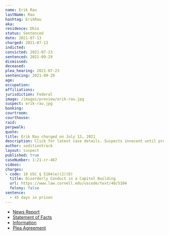 ```yaml
---
name: Erik Rau
lastName: Rau
hashtag: ErikRau
aka:
residence: Ohio
status: Sentenced
date: 2021-07-13
charged: 2021-07-13
indicted:
convicted: 2021-07-23
sentenced: 2021-09-29
dismissed:
deceased:
plea_hearing: 2021-07-23
sentencing: 2021-09-29
age:
occupation:
affiliations:
jurisdiction: Federal
image: /images/preview/erik-rau.jpg
suspect: erik-rau.jpg
booking:
courtroom:
courthouse:
raid:
perpwalk:
quote:
title: Erik Rau charged on July 13, 2021
description: Click for latest case details. Suspects innocent until proven guilty.
author: seditiontrack
layout: suspect
published: true
caseNumber: 1:21-cr-467
videos:
charges:
- code: 18 USC § 5104(e)(2)(D)
  title: Disorderly Conduct in a Capitol Building
  url: https://www.law.cornell.edu/uscode/text/40/5104
  felony: false
sentence:
  - 45 days in prison
---
```

- [News Report](https://www.nbc4i.com/news/local-news/columbus/central-ohio-resident-arrested-in-jan-6-breach-of-u-s-capitol/)
- [Statement of Facts](https://www.justice.gov/usao-dc/case-multi-defendant/file/1415126/download)
- [Information](https://www.justice.gov/usao-dc/case-multi-defendant/file/1412531/download)
- [Plea Agreement](https://www.justice.gov/usao-dc/case-multi-defendant/file/1415121/download)

